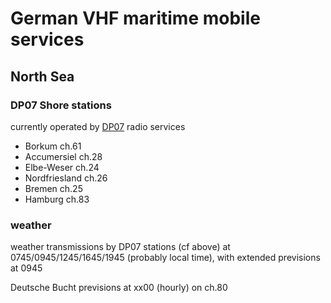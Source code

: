 # German VHF maritime mobile services

## North Sea

### DP07 Shore stations

currently operated by [DP07]( http://www.dp07.com ) radio services

- Borkum ch.61
- Accumersiel ch.28
- Elbe-Weser ch.24
- Nordfriesland ch.26
- Bremen ch.25
- Hamburg ch.83

### weather

weather transmissions by DP07 stations (cf above)
at 0745/0945/1245/1645/1945 (probably local time),
with extended previsions at 0945

Deutsche Bucht previsions at xx00 (hourly) on ch.80
